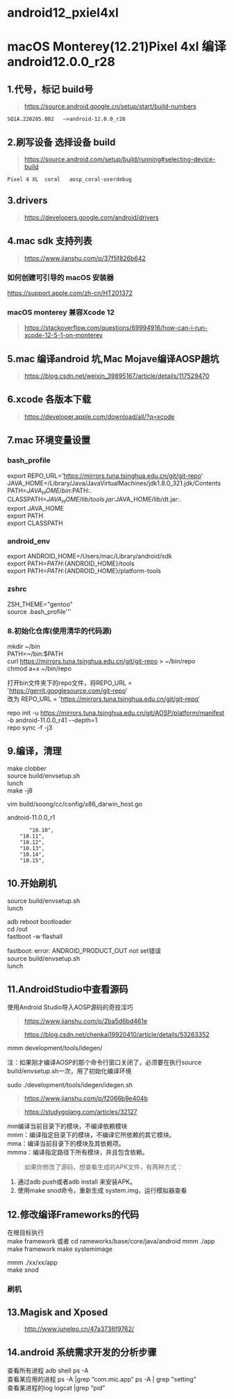 # android12_pxiel4xl

# macOS Monterey(12.21)Pixel 4xl 编译android12.0.0_r28


## 1.代号，标记 build号
>https://source.android.google.cn/setup/start/build-numbers

	SQ1A.220205.002   —>android-12.0.0_r28


## 2.刷写设备 选择设备 build
>https://source.android.com/setup/build/running#selecting-device-build
	
	Pixel 4 XL	coral	aosp_coral-userdebug

## 3.drivers
>https://developers.google.com/android/drivers

## 4.mac sdk 支持列表
>https://www.jianshu.com/p/37f5f826b642

### 如何创建可引导的 macOS 安装器
https://support.apple.com/zh-cn/HT201372
### macOS monterey 兼容Xcode 12
>https://stackoverflow.com/questions/69994916/how-can-i-run-xcode-12-5-1-on-monterey

## 5.mac 编译android 坑,Mac Mojave编译AOSP趟坑
>https://blog.csdn.net/weixin_39895167/article/details/117529470

## 6.xcode 各版本下载
>https://developer.apple.com/download/all/?q=xcode


## 7.mac 环境变量设置
### bash_profile
export REPO_URL='https://mirrors.tuna.tsinghua.edu.cn/git/git-repo'  
JAVA_HOME=/Library/Java/JavaVirtualMachines/jdk1.8.0_321.jdk/Contents  
PATH=$JAVA_HOME/bin:$PATH:.  
CLASSPATH=$JAVA_HOME/lib/tools.jar:$JAVA_HOME/lib/dt.jar:.  
export JAVA_HOME  
export PATH  
export CLASSPATH  

### android_env
export ANDROID_HOME=/Users/mac/Library/android/sdk  
export PATH=${PATH}:${ANDROID_HOME}/tools  
export PATH=${PATH}:${ANDROID_HOME}/platform-tools  

### zshrc
ZSH_THEME="gentoo"   
source .bash_profile'''  

### 8.初始化仓库(使用清华的代码源)
mkdir ~/bin  
PATH=~/bin:$PATH  
curl https://mirrors.tuna.tsinghua.edu.cn/git/git-repo > ~/bin/repo  
chmod a+x ~/bin/repo  

打开bin文件夹下的repo文件，将REPO_URL = 'https://gerrit.googlesource.com/git-repo'  
改为 REPO_URL = 'https://mirrors.tuna.tsinghua.edu.cn/git/git-repo‘  

repo init -u https://mirrors.tuna.tsinghua.edu.cn/git/AOSP/platform/manifest -b android-11.0.0_r41 --depth=1  
repo sync -f -j3  

## 9.编译，清理
make clobber  
source build/envsetup.sh  
lunch  
make -j8  

vim build/soong/cc/config/x86_darwin_host.go  

android-11.0.0_r1

	       "10.10",
		"10.11",
		"10.12",
		"10.13",
		"10.14",
		"10.15",

## 10.开始刷机
source build/envsetup.sh  
lunch  

adb reboot bootloader  
cd /out   
fastboot -w flashall  

fastboot: error: ANDROID_PRODUCT_OUT not set错误  
source build/envsetup.sh  
lunch  

## 11.AndroidStudio中查看源码

使用Android Studio导入AOSP源码的奇技淫巧

>https://www.jianshu.com/p/2ba5d6bd461e

>https://blog.csdn.net/chenkai19920410/article/details/53263352

mmm development/tools/idegen/

注：如果刚才编译AOSP的那个命令行窗口关闭了，必须要在执行source build/envsetup.sh一次，用了初始化编译环境

sudo ./development/tools/idegen/idegen.sh

>https://www.jianshu.com/p/f2066b9e404b

>https://studygolang.com/articles/32127

mm编译当前目录下的模块，不编译依赖模块  
mmm：编译指定目录下的模块，不编译它所依赖的其它模块。  
mma：编译当前目录下的模块及其依赖项。     
mmma：编译指定路径下所有模块，并且包含依赖。   

>如果你修改了源码，想查看生成的APK文件，有两种方式：  
1. 通过adb push或者adb install 来安装APK。  
2. 使用make snod命令，重新生成 system.img，运行模拟器查看  


## 12.修改编译Frameworks的代码
在根目标执行  
make framework 或者 cd  rameworks/base/core/java/android
mmm ./app  
make framework  make systemimage  

mmm ./xx/xx/app  
make snod

### 刷机 

## 13.Magisk	 and Xposed

>http://www.juneleo.cn/47a3736f9762/

## 14.android 系统需求开发的分析步骤

查看所有进程 adb shell    ps -A  
查看某应用的进程 ps -A |grep “com.mic.app”   ps -A | grep "setting"  
查看某进程的log    logcat |grep “pid”  


